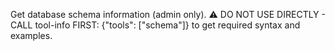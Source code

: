 Get database schema information (admin only). ⚠️ DO NOT USE DIRECTLY - CALL tool-info FIRST: {"tools": ["schema"]} to get required syntax and examples.